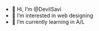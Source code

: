 - 👋 Hi, I’m @DevilSavi
- 👀 I’m interested in web designing
- 🌱 I’m currently learning in A/L

<!---
DevilSavi/DevilSavi is a ✨ special ✨ repository because its `README.md` (this file) appears on your GitHub profile.
You can click the Preview link to take a look at your changes.
--->
